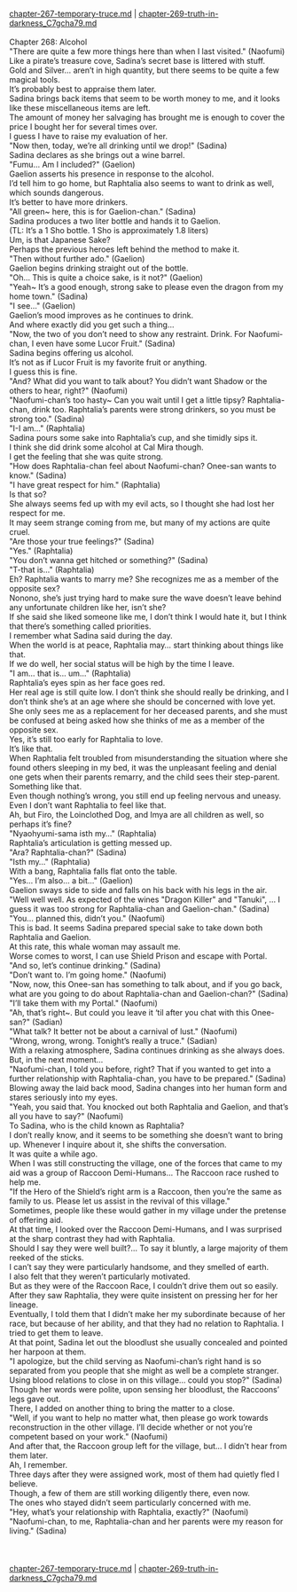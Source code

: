 [chapter-267-temporary-truce.md](./chapter-267-temporary-truce.md) | [chapter-269-truth-in-darkness_C7gcha79.md](./chapter-269-truth-in-darkness_C7gcha79.md) <br/>
<br/>
Chapter 268: Alcohol<br/>
"There are quite a few more things here than when I last visited." (Naofumi)<br/>
Like a pirate’s treasure cove, Sadina’s secret base is littered with stuff.<br/>
Gold and Silver… aren’t in high quantity, but there seems to be quite a few magical tools.<br/>
It’s probably best to appraise them later.<br/>
Sadina brings back items that seem to be worth money to me, and it looks like these miscellaneous items are left.<br/>
The amount of money her salvaging has brought me is enough to cover the price I bought her for several times over.<br/>
I guess I have to raise my evaluation of her.<br/>
"Now then, today, we’re all drinking until we drop!" (Sadina)<br/>
Sadina declares as she brings out a wine barrel.<br/>
"Fumu… Am I included?" (Gaelion)<br/>
Gaelion asserts his presence in response to the alcohol.<br/>
I’d tell him to go home, but Raphtalia also seems to want to drink as well, which sounds dangerous.<br/>
It’s better to have more drinkers.<br/>
"All green~ here, this is for Gaelion-chan." (Sadina)<br/>
Sadina produces a two liter bottle and hands it to Gaelion.<br/>
(TL: It’s a 1 Sho bottle. 1 Sho is approximately 1.8 liters)<br/>
Um, is that Japanese Sake?<br/>
Perhaps the previous heroes left behind the method to make it.<br/>
"Then without further ado." (Gaelion)<br/>
Gaelion begins drinking straight out of the bottle.<br/>
"Oh… This is quite a choice sake, is it not?" (Gaelion)<br/>
"Yeah~ It’s a good enough, strong sake to please even the dragon from my home town." (Sadina)<br/>
"I see…" (Gaelion)<br/>
Gaelion’s mood improves as he continues to drink.<br/>
And where exactly did you get such a thing…<br/>
"Now, the two of you don’t need to show any restraint. Drink. For Naofumi-chan, I even have some Lucor Fruit." (Sadina)<br/>
Sadina begins offering us alcohol.<br/>
It’s not as if Lucor Fruit is my favorite fruit or anything.<br/>
I guess this is fine.<br/>
"And? What did you want to talk about? You didn’t want Shadow or the others to hear, right?" (Naofumi)<br/>
"Naofumi-chan’s too hasty~ Can you wait until I get a little tipsy? Raphtalia-chan, drink too. Raphtalia’s parents were strong drinkers, so you must be strong too." (Sadina)<br/>
"I-I am…" (Raphtalia)<br/>
Sadina pours some sake into Raphtalia’s cup, and she timidly sips it.<br/>
I think she did drink some alcohol at Cal Mira though.<br/>
I get the feeling that she was quite strong.<br/>
"How does Raphtalia-chan feel about Naofumi-chan? Onee-san wants to know." (Sadina)<br/>
"I have great respect for him." (Raphtalia)<br/>
Is that so?<br/>
She always seems fed up with my evil acts, so I thought she had lost her respect for me.<br/>
It may seem strange coming from me, but many of my actions are quite cruel.<br/>
"Are those your true feelings?" (Sadina)<br/>
"Yes." (Raphtalia)<br/>
"You don’t wanna get hitched or something?" (Sadina)<br/>
"T-that is…" (Raphtalia)<br/>
Eh? Raphtalia wants to marry me? She recognizes me as a member of the opposite sex?<br/>
Nonono, she’s just trying hard to make sure the wave doesn’t leave behind any unfortunate children like her, isn’t she?<br/>
If she said she liked someone like me, I don’t think I would hate it, but I think that there’s something called priorities.<br/>
I remember what Sadina said during the day.<br/>
When the world is at peace, Raphtalia may… start thinking about things like that.<br/>
If we do well, her social status will be high by the time I leave.<br/>
"I am… that is… um…" (Raphtalia)<br/>
Raphtalia’s eyes spin as her face goes red.<br/>
Her real age is still quite low. I don’t think she should really be drinking, and I don’t think she’s at an age where she should be concerned with love yet.<br/>
She only sees me as a replacement for her deceased parents, and she must be confused at being asked how she thinks of me as a member of the opposite sex.<br/>
Yes, it’s still too early for Raphtalia to love.<br/>
It’s like that.<br/>
When Raphtalia felt troubled from misunderstanding the situation where she found others sleeping in my bed, it was the unpleasant feeling and denial one gets when their parents remarry, and the child sees their step-parent. Something like that.<br/>
Even though nothing’s wrong, you still end up feeling nervous and uneasy.<br/>
Even I don’t want Raphtalia to feel like that.<br/>
Ah, but Firo, the Loinclothed Dog, and Imya are all children as well, so perhaps it’s fine?<br/>
"Nyaohyumi-sama isth my…" (Raphtalia)<br/>
Raphtalia’s articulation is getting messed up.<br/>
"Ara? Raphtalia-chan?" (Sadina)<br/>
"Isth my…" (Raphtalia)<br/>
With a bang, Raphtalia falls flat onto the table.<br/>
"Yes… I’m also… a bit…" (Gaelion)<br/>
Gaelion sways side to side and falls on his back with his legs in the air.<br/>
"Well well well. As expected of the wines "Dragon Killer" and "Tanuki", … I guess it was too strong for Raphtalia-chan and Gaelion-chan." (Sadina)<br/>
"You… planned this, didn’t you." (Naofumi)<br/>
This is bad. It seems Sadina prepared special sake to take down both Raphtalia and Gaelion.<br/>
At this rate, this whale woman may assault me.<br/>
Worse comes to worst, I can use Shield Prison and escape with Portal.<br/>
"And so, let’s continue drinking." (Sadina)<br/>
"Don’t want to. I’m going home." (Naofumi)<br/>
"Now, now, this Onee-san has something to talk about, and if you go back, what are you going to do about Raphtalia-chan and Gaelion-chan?" (Sadina)<br/>
"I’ll take them with my Portal." (Naofumi)<br/>
"Ah, that’s right~. But could you leave it ‘til after you chat with this Onee-san?" (Sadian)<br/>
"What talk? It better not be about a carnival of lust." (Naofumi)<br/>
"Wrong, wrong, wrong. Tonight’s really a truce." (Sadian)<br/>
With a relaxing atmosphere, Sadina continues drinking as she always does.<br/>
But, in the next moment…<br/>
"Naofumi-chan, I told you before, right? That if you wanted to get into a further relationship with Raphtalia-chan, you have to be prepared." (Sadina)<br/>
Blowing away the laid back mood, Sadina changes into her human form and stares seriously into my eyes.<br/>
"Yeah, you said that. You knocked out both Raphtalia and Gaelion, and that’s all you have to say?" (Naofumi)<br/>
To Sadina, who is the child known as Raphtalia?<br/>
I don’t really know, and it seems to be something she doesn’t want to bring up. Whenever I inquire about it, she shifts the conversation.<br/>
It was quite a while ago.<br/>
When I was still constructing the village, one of the forces that came to my aid was a group of Raccoon Demi-Humans… The Raccoon race rushed to help me.<br/>
"If the Hero of the Shield’s right arm is a Raccoon, then you’re the same as family to us. Please let us assist in the revival of this village."<br/>
Sometimes, people like these would gather in my village under the pretense of offering aid.<br/>
At that time, I looked over the Raccoon Demi-Humans, and I was surprised at the sharp contrast they had with Raphtalia.<br/>
Should I say they were well built?… To say it bluntly, a large majority of them reeked of the sticks.<br/>
I can’t say they were particularly handsome, and they smelled of earth.<br/>
I also felt that they weren’t particularly motivated.<br/>
But as they were of the Raccoon Race, I couldn’t drive them out so easily. After they saw Raphtalia, they were quite insistent on pressing her for her lineage.<br/>
Eventually, I told them that I didn’t make her my subordinate because of her race, but because of her ability, and that they had no relation to Raphtalia. I tried to get them to leave.<br/>
At that point, Sadina let out the bloodlust she usually concealed and pointed her harpoon at them.<br/>
"I apologize, but the child serving as Naofumi-chan’s right hand is so separated from you people that she might as well be a complete stranger. Using blood relations to close in on this village… could you stop?" (Sadina)<br/>
Though her words were polite, upon sensing her bloodlust, the Raccoons’ legs gave out.<br/>
There, I added on another thing to bring the matter to a close.<br/>
"Well, if you want to help no matter what, then please go work towards reconstruction in the other village. I’ll decide whether or not you’re competent based on your work." (Naofumi)<br/>
And after that, the Raccoon group left for the village, but… I didn’t hear from them later.<br/>
Ah, I remember.<br/>
Three days after they were assigned work, most of them had quietly fled I believe.<br/>
Though, a few of them are still working diligently there, even now.<br/>
The ones who stayed didn’t seem particularly concerned with me.<br/>
"Hey, what’s your relationship with Raphtalia, exactly?" (Naofumi)<br/>
"Naofumi-chan, to me, Raphtalia-chan and her parents were my reason for living." (Sadina)<br/>
<br/>
<br/> <br/>
[chapter-267-temporary-truce.md](./chapter-267-temporary-truce.md) | [chapter-269-truth-in-darkness_C7gcha79.md](./chapter-269-truth-in-darkness_C7gcha79.md) <br/>
